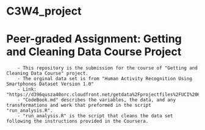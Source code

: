 # C3W4_project
# Peer-graded Assignment: Getting and Cleaning Data Course Project
        - This repository is the submission for the course of "Getting and Cleaning Data Course" project. 
        - The orginal data set is from "Human Activity Recognition Using Smartphones Dataset Version 1.0" 
        - Link: "https://d396qusza40orc.cloudfront.net/getdata%2Fprojectfiles%2FUCI%20HAR%20Dataset.zip"
        - "CodeBook.md" describes the variables, the data, and any transformations and work that preformed in the script "run_analysis.R". 
        - "run_analysis.R" is the script that cleans the data set following the instructions provided in the Coursera. 
